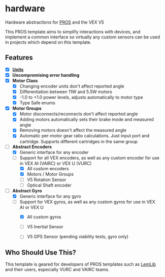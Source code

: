 # hardware

Hardware abstractions for [PROS](https://pros.cs.purdue.edu/) and the VEX V5

This PROS template aims to simplify interactions with devices, and implement a common interface so virtually any custom sensors can be used in projects which depend on this template.


## Features

 - [X] **[Units](https://github.com/LemLib/units)**
 - [X] **Uncompromising error handling**
 - [X] **Motor Class**
    - [X] Changing encoder units don't affect reported angle
    - [X] Differentiation between 11W and 5.5W motors
    - [X] -1.0 to +1.0 power levels, adjusts automatically to motor type
    - [X] Type Safe enums

 - [X] **Motor Groups**
    - [X] Motor disconnects/reconnects don't affect reported angle
    - [X] Adding motors automatically sets their brake mode and measured angle
    - [X] Removing motors doesn't affect the measured angle
    - [X] Automatic per-motor gear ratio calculations. Just input port and cartridge. Supports different cartridges in the same group

 - [ ] **Abstract Encoders**
    - [X] Generic interface for any encoder
    - [ ] Support for all VEX encoders, as well as any custom encoder for use in VEX AI (VAIRC) or VEX U (VURC)
        - [X] All custom encoders
        - [X] Motors / Motor Groups
        - [ ] V5 Rotation Sensor
        - [ ] Optical Shaft encoder

 - [ ] **Abstract Gyro**
    - [X] Generic interface for any gyro
    - [ ] Support for VEX gyros, as well as any custom gyros for use in VEX AI or VEX U
        - [X] All custom gyros
        - [ ] V5 Inertial Sensor
        - [ ] V5 GPS Sensor (pending viability tests, gyro only)


## Who Should Use This?

This template is geared for developers of PROS templates such as [LemLib](https://github.com/LemLib/LemLib) and their users, especially VURC and VAIRC teams.
